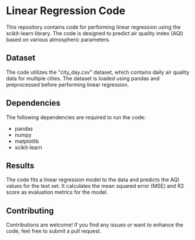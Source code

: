 # Linear Regression Code

This repository contains code for performing linear regression using the scikit-learn library. The code is designed to predict air quality index (AQI) based on various atmospheric parameters.

## Dataset

The code utilizes the "city_day.csv" dataset, which contains daily air quality data for multiple cities. The dataset is loaded using pandas and preprocessed before performing linear regression.

## Dependencies

The following dependencies are required to run the code:

- pandas
- numpy
- matplotlib
- scikit-learn


## Results

The code fits a linear regression model to the data and predicts the AQI values for the test set. It calculates the mean squared error (MSE) and R2 score as evaluation metrics for the model.

## Contributing

Contributions are welcome! If you find any issues or want to enhance the code, feel free to submit a pull request.

